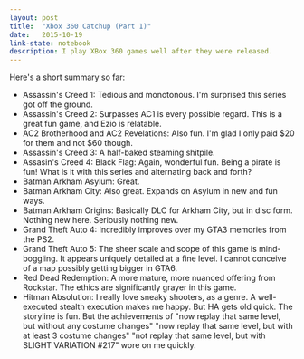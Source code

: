 ```yaml
---
layout: post
title:  "Xbox 360 Catchup (Part 1)"
date:   2015-10-19
link-state: notebook
description: I play XBox 360 games well after they were released.
---
```

Here's a short summary so far:

- Assassin's Creed 1: Tedious and monotonous. I'm surprised this series got off the ground.
- Assassin's Creed 2: Surpasses AC1 is every possible regard. This is a great fun game, and Ezio is relatable.
- AC2 Brotherhood and AC2 Revelations: Also fun. I'm glad I only paid $20 for them and not $60 though.
- Assassin's Creed 3: A half-baked steaming shitpile.
- Assasin's Creed 4: Black Flag: Again, wonderful fun. Being a pirate is fun! What is it with this series and alternating back and forth?
- Batman Arkham Asylum: Great.
- Batman Arkham City: Also great. Expands on Asylum in new and fun ways.
- Batman Arkham Origins: Basically DLC for Arkham City, but in disc form. Nothing new here. Seriously nothing new.
- Grand Theft Auto 4: Incredibly improves over my GTA3 memories from the PS2.
- Grand Theft Auto 5: The sheer scale and scope of this game is mind-boggling. It appears uniquely detailed at a fine level. I cannot conceive of a map possibly getting bigger in GTA6.
- Red Dead Redemption: A more mature, more nuanced offering from Rockstar. The ethics are significantly grayer in this game.
- Hitman Absolution: I really love sneaky shooters, as a genre. A well-executed stealth execution makes me happy. But HA gets old quick. The storyline is fun. But the achievements of "now replay that same level, but without any costume changes" "now replay that same level, but with at least 3 costume changes" "not replay that same level, but with SLIGHT VARIATION #217" wore on me quickly.

